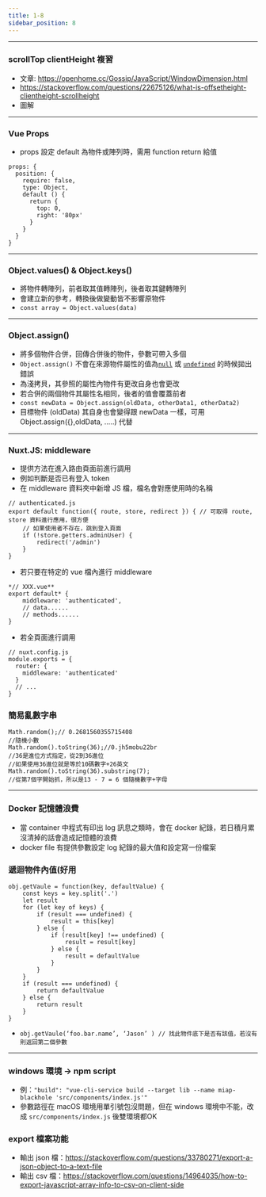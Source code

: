 ```yaml
---
title: 1-8
sidebar_position: 8
---
```

-----------
### scrollTop clientHeight 複習

* 文章: https://openhome.cc/Gossip/JavaScript/WindowDimension.html
* https://stackoverflow.com/questions/22675126/what-is-offsetheight-clientheight-scrollheight
* 圖解



-----------
### Vue Props

* props 設定 default 為物件或陣列時，需用 function return 給值

```
props: {
  position: {
    require: false,
    type: Object,
    default () {
      return {
        top: 0,
        right: '80px'
      }
    }
  }
}
```



-----------
### Object.values() & Object.keys()

* 將物件轉陣列，前者取其值轉陣列，後者取其鍵轉陣列
* 會建立新的參考，轉換後做變動皆不影響原物件
* `const array = Object.values(data)`

-----------
### Object.assign()

* 將多個物件合併，回傳合併後的物件，參數可帶入多個
* `Object.assign()` 不會在來源物件屬性的值為[`null`](https://developer.mozilla.org/zh-TW/docs/Web/JavaScript/Reference/Global_Objects/null) 或 [`undefined`](https://developer.mozilla.org/zh-TW/docs/Web/JavaScript/Reference/Global_Objects/undefined) 的時候拋出錯誤
* 為淺拷貝，其參照的屬性內物件有更改自身也會更改
* 若合併的兩個物件其屬性名相同，後者的值會覆蓋前者
* `const newData = Object.assign(oldData, otherData1, otherData2)`
* 目標物件 (oldData) 其自身也會變得跟 newData 一樣，可用 Object.assign({},oldData, .....) 代替



-----------
### Nuxt.JS: middleware

* 提供方法在進入路由頁面前進行調用
* 例如判斷是否已有登入 token
* 在 middleware 資料夾中新增 JS 檔，檔名會對應使用時的名稱

```
// authenticated.js
export default function({ route, store, redirect }) { // 可取得 route, store 資料進行應用，很方便
    // 如果使用者不存在，跳到登入頁面
    if (!store.getters.adminUser) {
        redirect('/admin')
    }
}
```

* 若只要在特定的 vue 檔內進行 middleware

```
*// XXX.vue**
export default* {
    middleware: 'authenticated',
    // data......
    // methods......
}
```

* 若全頁面進行調用

```
// nuxt.config.js
module.exports = {
  router: {
    middleware: 'authenticated'
  }
  // ...
}
```



### 簡易亂數字串

```
Math.random();// 0.2681560355715408
//隨機小數
Math.random().toString(36);//0.jh5mobu22br
//36是進位方式指定，從2到36進位
//如果使用36進位就是等於10碼數字+26英文
Math.random().toString(36).substring(7);
//從第7個字開始抓，所以是13 - 7 = 6 個隨機數字+字母
```



-----------
### Docker 記憶體浪費

* 當 container 中程式有印出 log 訊息之類時，會在 docker 紀錄，若日積月累沒清掉的話會造成記憶體的浪費
* docker file 有提供參數設定 log 紀錄的最大值和設定寫一份檔案

### 遞迴物件內值(好用

```
obj.getVaule = function(key, defaultValue) {
    const keys = key.split('.')
    let result
    for (let key of keys) {
        if (result === undefined) {
            result = this[key]
        } else {
            if (result[key] !== undefined) {
                result = result[key]
            } else {
                result = defaultValue
            }
        }
    }
    if (result === undefined) {
        return defaultValue
    } else {
        return result
    }
}
```

* `obj.getVaule(‘foo.bar.name’, ‘Jason’ ) // 找此物件底下是否有該值，若沒有則返回第二個參數`



-----------
### windows 環境 → npm script

* 例：`"build": "vue-cli-service build --target lib --name miap-blackhole 'src/components/index.js'"`
* 參數路徑在 macOS 環境用單引號包沒問題，但在 windows 環境中不能，改成 `src/components/index.js` 後雙環境都OK

### export 檔案功能

* 輸出 json 檔：https://stackoverflow.com/questions/33780271/export-a-json-object-to-a-text-file
* 輸出 csv 檔：https://stackoverflow.com/questions/14964035/how-to-export-javascript-array-info-to-csv-on-client-side
